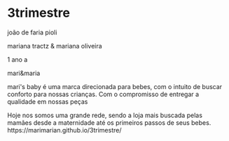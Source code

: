 # 3trimestre


joão de faria pioli
<p>mariana tractz & mariana oliveira</p>
 1 ano a
 
 mari&maria
<p>mari's baby é uma marca direcionada para bebes, com o intuito de buscar conforto para nossas crianças. Com o compromisso de entregar a qualidade em nossas peças</p>
Hoje nos somos uma grande rede, sendo a loja mais buscada pelas mamães desde a maternidade até os primeiros passos de seus bebes.
https://marimarian.github.io/3trimestre/
